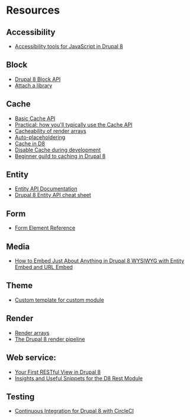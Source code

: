 # Resources

## Accessibility
* [Accessibility tools for JavaScript in Drupal 8](https://www.drupal.org/docs/8/api/javascript-api/accessibility-tools-for-javascript-in-drupal-8)

## Block
* [Drupal 8 Block API](https://www.drupal.org/docs/8/api/block-api/overview)
* [Attach a library](https://www.drupal.org/forum/support/module-development-and-code-questions/2016-08-08/adding-js-to-the-block-through-module)

## Cache
* [Basic Cache API](https://api.drupal.org/api/drupal/core%21core.api.php/group/cache/8.6.x)
* [Practical: how you'll typically use the Cache API](https://www.drupal.org/node/1884796)
* [Cacheability of render arrays](https://www.drupal.org/docs/8/api/render-api/cacheability-of-render-arrays)
* [Auto-placeholdering](https://www.drupal.org/docs/8/api/render-api/auto-placeholdering)
* [Cache in D8](https://www.adcisolutions.com/knowledge/cache-drupal-8)
* [Disable Cache during development](https://www.drupal.org/node/2598914)
* [Beginner guild to caching in Drupal 8](https://valuebound.com/resources/blog/a-beginners-guide-to-caching-drupal-8)

## Entity

* [Entity API Documentation](https://www.drupal.org/docs/8/api/entity-api/working-with-the-entity-api)
* [Drupal 8 Entity API cheat sheet](https://www.metaltoad.com/blog/drupal-8-entity-api-cheat-sheet)


## Form
* [Form Element Reference](https://drupalize.me/tutorial/form-element-reference)

## Media
* [How to Embed Just About Anything in Drupal 8 WYSIWYG with Entity Embed and URL Embed](https://www.lullabot.com/articles/how-to-embed-just-about-anything-in-drupal-8-entity-embed-url-embed)

## Theme
* [Custom template for custom module](https://www.drupal.org/docs/8/theming/twig/create-custom-twig-templates-for-custom-module)

## Render
* [Render arrays](https://www.drupal.org/docs/8/api/render-api/render-arrays)
* [The Drupal 8 render pipeline](https://www.drupal.org/docs/8/api/render-api/the-drupal-8-render-pipeline)


## Web service:
* [Your First RESTful View in Drupal 8](https://drupalize.me/blog/201402/your-first-restful-view-drupal-8)
* [Insights and Useful Snippets for the D8 Rest
  Module](https://www.mediacurrent.com/blog/8-insights-and-useful-snippets-d8-rest-module/)


## Testing
* [Continuous Integration for Drupal 8 with CircleCI](https://www.lullabot.com/articles/continuous-integration-drupal-8-circleci)
